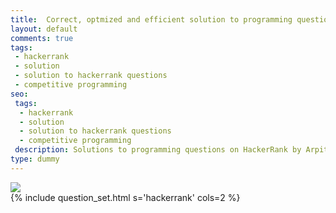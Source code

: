 ```yaml
---
title:  Correct, optmized and efficient solution to programming questions on HackerRank
layout: default
comments: true
tags:
 - hackerrank
 - solution
 - solution to hackerrank questions
 - competitive programming
seo:
 tags:
  - hackerrank
  - solution
  - solution to hackerrank questions
  - competitive programming
 description: Solutions to programming questions on HackerRank by Arpit. The solutions are efficient and optimized. It is NOT advisable to directly copy and paste the solution and make them work for you, but I would recommend you to first try out finding right, efficient and optimized solution by yourself and in case after a lot of tries you are unable to do so then you can anyday take help from this.
type: dummy
---
```


<div class="ui basic center aligned segment">
  <div class="ui medium image">
      <image src="/static/images/hackerrank.png"/>
  </div>
  {% include question_set.html s='hackerrank' cols=2 %}
</div>
